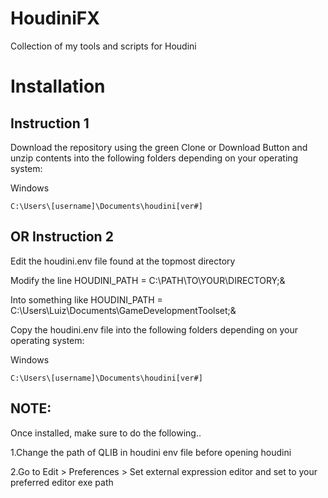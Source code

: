 # HoudiniFX
Collection of my tools and scripts for Houdini
# Installation



## Instruction 1
Download the repository using the green Clone or Download Button and unzip contents into the following folders depending on your operating system:

Windows

    C:\Users\[username]\Documents\houdini[ver#]

## OR Instruction 2
Edit the houdini.env file found at the topmost directory 

Modify the line HOUDINI_PATH = C:\PATH\TO\YOUR\DIRECTORY;&

Into something like HOUDINI_PATH = C:\Users\Luiz\Documents\GameDevelopmentToolset;&

Copy the houdini.env file into the following folders depending on your operating system:

Windows

    C:\Users\[username]\Documents\houdini[ver#]


## NOTE:
	
Once installed, make sure to do the following..

1.Change the path of QLIB in houdini env file before opening houdini

2.Go to Edit > Preferences > Set external expression editor and set to your preferred editor exe path